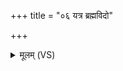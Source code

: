 +++
title = "०६ यत्र ब्रह्मविदो"

+++
<details><summary>मूलम् (VS)</summary>

यत्र॑ ब्रह्म॒विदो॑ यान्ति दी॒क्षया॒ तप॑सा स॒ह।  
इन्द्रो॑ मा॒ तत्र॑ नयतु॒ बल॒मिन्द्रो॑ दधातु मे।  
इन्द्रा॑य॒ स्वाहा॑ ॥
</details>